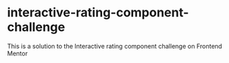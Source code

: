 # interactive-rating-component-challenge
This is a solution to the Interactive rating component challenge on Frontend Mentor
